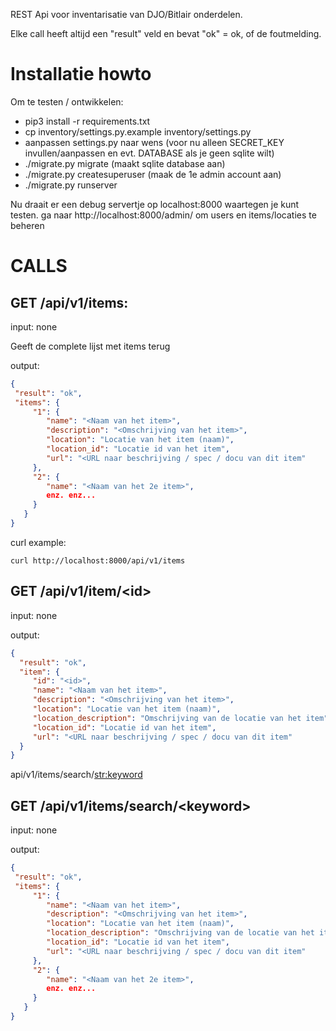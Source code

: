 REST Api voor inventarisatie van DJO/Bitlair onderdelen.

Elke call heeft altijd een "result" veld en bevat "ok" = ok, of de foutmelding.

# Installatie howto
Om te testen / ontwikkelen:

- pip3 install -r requirements.txt
- cp inventory/settings.py.example inventory/settings.py
- aanpassen settings.py naar wens
  (voor nu alleen SECRET_KEY invullen/aanpassen en evt. DATABASE als je geen sqlite wilt)
- ./migrate.py migrate (maakt sqlite database aan)
- ./migrate.py createsuperuser  (maak de 1e admin account aan)
- ./migrate.py runserver

Nu draait er een debug servertje op localhost:8000 waartegen je kunt testen.
ga naar http://localhost:8000/admin/ om users en items/locaties te beheren

# CALLS

## GET /api/v1/items:
input: none

Geeft de complete lijst met items terug

output:
```json
{
 "result": "ok",
 "items": {
     "1": {
        "name": "<Naam van het item>",
        "description": "<Omschrijving van het item>",
        "location": "Locatie van het item (naam)",
        "location_id": "Locatie id van het item",
        "url": "<URL naar beschrijving / spec / docu van dit item"
     },
     "2": {
        "name": "<Naam van het 2e item>",
        enz. enz...
     }
   }
}
```

curl example:
```
curl http://localhost:8000/api/v1/items
```


## GET /api/v1/item/\<id\>
input: none

output:
```json
{
  "result": "ok",
  "item": {
     "id": "<id>",
     "name": "<Naam van het item>",
     "description": "<Omschrijving van het item>",
     "location": "Locatie van het item (naam)",
     "location_description": "Omschrijving van de locatie van het item",
     "location_id": "Locatie id van het item",
     "url": "<URL naar beschrijving / spec / docu van dit item"
  }
}
```


api/v1/items/search/<str:keyword>

## GET /api/v1/items/search/\<keyword\>
input: none

output:
```json
{
 "result": "ok",
 "items": {
     "1": {
        "name": "<Naam van het item>",
        "description": "<Omschrijving van het item>",
        "location": "Locatie van het item (naam)",
        "location_description": "Omschrijving van de locatie van het item",
        "location_id": "Locatie id van het item",
        "url": "<URL naar beschrijving / spec / docu van dit item"
     },
     "2": {
        "name": "<Naam van het 2e item>",
        enz. enz...
     }
   }
}
```

